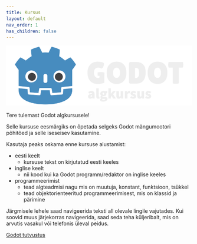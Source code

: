 ```yaml
---
title: Kursus
layout: default
nav_order: 1
has_children: false
---
```


![Godot algkursuse logo](./assets/logo.png)

Tere tulemast Godot algkursusele!

Selle kursuse eesmärgiks on õpetada selgeks Godot mängumootori põhitõed ja selle iseseisev kasutamine.

Kasutaja peaks oskama enne kursuse alustamist:

-   eesti keelt
    -   kursuse tekst on kirjutatud eesti keeles
-   inglise keelt
    -   nii kood kui ka Godot programm/redaktor on inglise keeles
-   programmeerimist
    -   tead algteadmisi nagu mis on muutuja, konstant, funktsioon, tsükkel
    -   tead objektorienteeritud programmeerimisest, mis on klassid ja pärimine

Järgmisele lehele saad navigeerida teksti all olevale lingile vajutades.
Kui soovid muus järjekorras navigeerida, saad seda teha küljeribalt, mis on arvutis vasakul või telefonis üleval peidus.

[Godot tutvustus](https://taavippp.github.io/godot/tutvustus/)